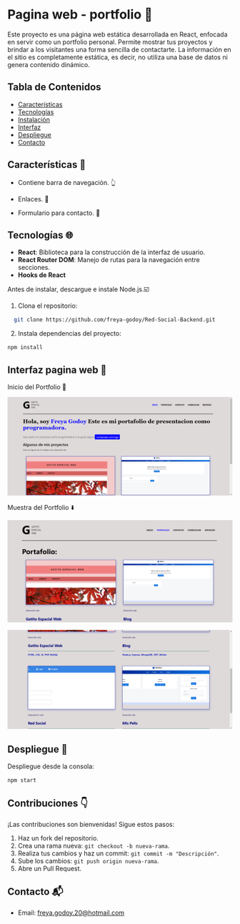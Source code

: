 # Pagina web - portfolio 📁

Este proyecto es una página web estática desarrollada en React, enfocada en servir como un portfolio personal. Permite mostrar tus proyectos y brindar a los visitantes una forma sencilla de contactarte.
La información en el sitio es completamente estática, es decir, no utiliza una base de datos ni genera contenido dinámico.

## Tabla de Contenidos

- [Características](#caracteristicas)
- [Tecnologías](#tecnologias)
- [Instalación](#instalacion)
- [Interfaz](#interfaz)
- [Despliegue](#despliegue)
- [Contacto](#contacto)

## Características 💬 <a id="caracteristicas"></a>

- Contiene barra de navegación. 👆

- Enlaces. 🔗

- Formulario para contacto. 📲

## Tecnologías 🌐 <a id="tecnologias"></a>

- **React**: Biblioteca para la construcción de la interfaz de usuario.
- **React Router DOM**: Manejo de rutas para la navegación entre secciones.
- **Hooks de React**

Antes de instalar, descargue e instale Node.js.☑️

1. Clona el repositorio:

```bash
  git clone https://github.com/freya-godoy/Red-Social-Backend.git
```

2. Instala dependencias del proyecto:

```sh
npm install
```

## Interfaz pagina web 📲 <a id="interfaz"></a>

Inicio del Portfolio 📰

![Pantalla de inicio](./imagenes-readme/inicio-pagina-pirtafolio.png)

Muestra del Portfolio ⬇️

![Pantalla de inicio](./imagenes-readme/muestra-portafolio-uno.png)

![Pantalla de inicio](./imagenes-readme/muestra-portafolio-dos.png)

## Despliegue 📂 <a id="despliegue"></a>

Despliegue desde la consola:

```sh
npm start
```

## Contribuciones 👇

¡Las contribuciones son bienvenidas! Sigue estos pasos:

1. Haz un fork del repositorio.
2. Crea una rama nueva: `git checkout -b nueva-rama`.
3. Realiza tus cambios y haz un commit: `git commit -m "Descripción"`.
4. Sube los cambios: `git push origin nueva-rama`.
5. Abre un Pull Request.

## Contacto 📬 <a id="contacto"></a>

- Email: freya.godoy.20@hotmail.com
